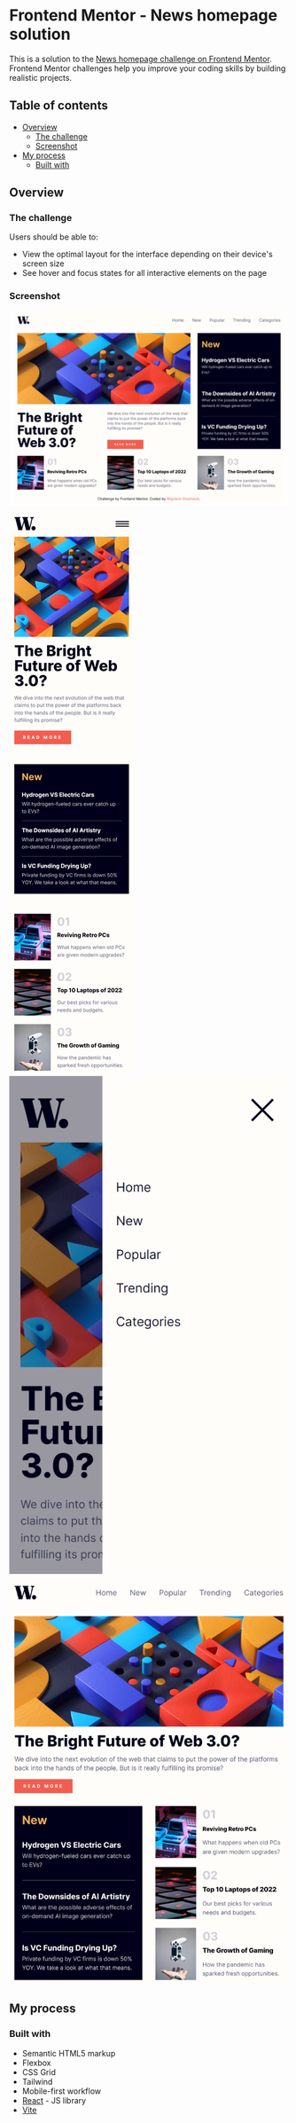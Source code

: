 # Frontend Mentor - News homepage solution

This is a solution to the [News homepage challenge on Frontend Mentor](https://www.frontendmentor.io/challenges/news-homepage-H6SWTa1MFl). Frontend Mentor challenges help you improve your coding skills by building realistic projects.

## Table of contents

- [Overview](#overview)
  - [The challenge](#the-challenge)
  - [Screenshot](#screenshot)
- [My process](#my-process)
  - [Built with](#built-with)

## Overview

### The challenge

Users should be able to:

- View the optimal layout for the interface depending on their device's screen size
- See hover and focus states for all interactive elements on the page

### Screenshot

![](./screenshots/desktop-design.png)
![](./screenshots/mobile-design.png)
![](./screenshots/mobile-menu.png)
![](./screenshots/medium-width-design.png)

## My process

### Built with

- Semantic HTML5 markup
- Flexbox
- CSS Grid
- Tailwind
- Mobile-first workflow
- [React](https://reactjs.org/) - JS library
- [Vite](https://vitejs.dev/)
